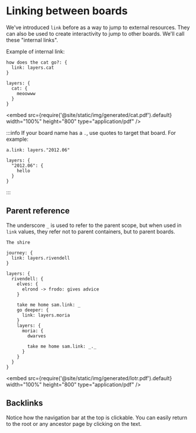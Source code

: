 # Linking between boards

We've introduced `link` before as a way to jump to external resources. They can also be
used to create interactivity to jump to other boards. We'll call these "internal links".

Example of internal link:

```d2
how does the cat go?: {
  link: layers.cat
}

layers: {
  cat: {
    meoowww
  }
}
```

<embed src={require('@site/static/img/generated/cat.pdf').default} width="100%" height="800"
 type="application/pdf" />

:::info
If your board name has a `.`, use quotes to target that board.
For example:

```d2
a.link: layers."2012.06"

layers: {
  "2012.06": {
    hello
  }
}
```
:::

## Parent reference

The underscore `_` is used to refer to the parent scope, but when used in `link` values,
they refer not to parent containers, but to parent boards.

```d2
The shire

journey: {
  link: layers.rivendell
}

layers: {
  rivendell: {
    elves: {
      elrond -> frodo: gives advice
    }

    take me home sam.link: _
    go deeper: {
      link: layers.moria
    }
    layers: {
      moria: {
        dwarves

        take me home sam.link: _._
      }
    }
  }
}
```

<embed src={require('@site/static/img/generated/lotr.pdf').default} width="100%" height="800"
 type="application/pdf" />

## Backlinks

Notice how the navigation bar at the top is clickable. You can easily return to the root
or any ancestor page by clicking on the text.
